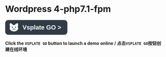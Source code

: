 # Wordpress 4-php7.1-fpm

<a href="https://www.vsplate.com/?docker-compose=https://github.com/vsplate/dcenvs/wordpress/4-php7.1-fpm"><img alt="VSPLATE GO" src="https://raw.githubusercontent.com/vsplate/images/master/vsgo_btn.png" width="200px"></a>

**Click the `VSPLATE GO` button to launch a demo online / 点击`VSPLATE GO`按钮创建在线环境**